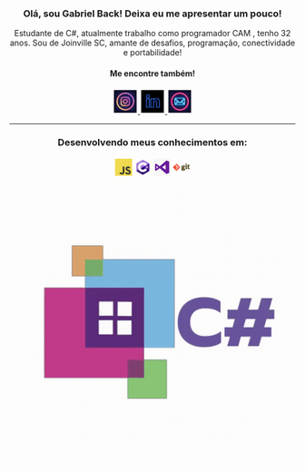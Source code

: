 <div style="text-align:center">
<h3>Olá, sou Gabriel Back! Deixa eu me apresentar um pouco!</h3>

<p>Estudante de C#, atualmente trabalho como programador CAM , tenho 32 anos. Sou de Joinville SC, amante de desafios, programação, conectividade e portabilidade!</p>
<h4>Me encontre também!</h4>
<a href="https://www.instagram.com/gabrielluizback1006/">
<img src="img/insta.jpg" width="40px" style="padding:2px">
</a>
<a href="https://www.linkedin.com/in/gabrielluizback/">
<img src="img/in.jpg" width="40px" style="padding:2px">
</a>
<a href="mailto:gabrielluiz-back@hotmail.com">
<img src="img/mail.jpg" width="40px"style="padding:2px">
</a>
<hr>

### Desenvolvendo meus conhecimentos em:
<img src="img/js.png" width= "30px" height= "30px" style="padding:2px" ><img src="img/cSharp.jpg" width= "30px" height= "30px" style="padding:2px"><img src="img/vs.png" width= "30px" height= "30px" style="padding:2px"><img src="img/git.png" width= "30px" height= "30px" style="padding:2px">
<img src="img/cSharp.gif" width="100%" style="border-radius:25%">
</div>